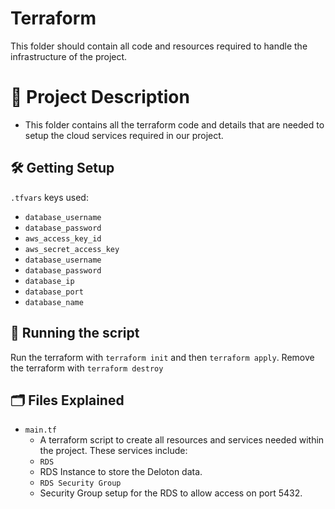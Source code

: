 # Terraform
This folder should contain all code and resources required to handle the infrastructure of the project.

# 📝 Project Description
- This folder contains all the terraform code and details that are needed to setup the cloud services required in our project.

## :hammer_and_wrench: Getting Setup

`.tfvars` keys used:

- `database_username`
- `database_password`
- `aws_access_key_id`
- `aws_secret_access_key`
- `database_username`
- `database_password`
- `database_ip`
- `database_port`
- `database_name`

## 🏃 Running the script

Run the terraform with `terraform init` and then `terraform apply`.
Remove the terraform with `terraform destroy`

## :card_index_dividers: Files Explained
- `main.tf`
    - A terraform script to create all resources and services needed within the project. These services include:
     - `RDS`
     - RDS Instance to store the Deloton data.
     - `RDS Security Group`
     - Security Group setup for the RDS to allow access on port 5432.